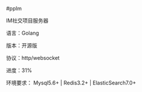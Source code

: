 #ppIm

IM社交项目服务器

语言：Golang

版本：开源版

协议：http/websocket

进度：31%

环境要求：
Mysql5.6+ |
Redis3.2+ |
ElasticSearch7.0+





